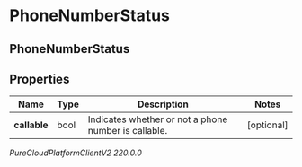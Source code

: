 # PhoneNumberStatus

## PhoneNumberStatus

## Properties

|Name | Type | Description | Notes|
|------------ | ------------- | ------------- | -------------|
| **callable** | bool | Indicates whether or not a phone number is callable. | [optional] |



_PureCloudPlatformClientV2 220.0.0_
